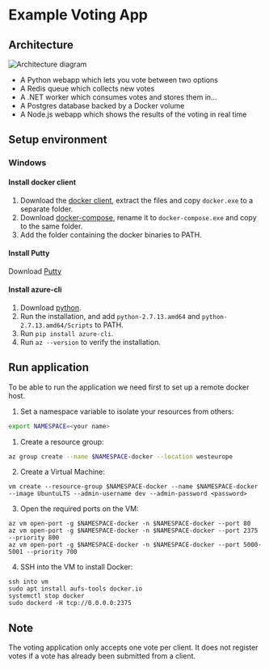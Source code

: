 Example Voting App
=========

Architecture
-----

![Architecture diagram](architecture.png)

* A Python webapp which lets you vote between two options
* A Redis queue which collects new votes
* A .NET worker which consumes votes and stores them in…
* A Postgres database backed by a Docker volume
* A Node.js webapp which shows the results of the voting in real time

Setup environment
-----

### Windows

#### Install docker client
1. Download the [docker client](https://download.docker.com/win/static/stable/x86_64/docker-17.09.0-ce.zip), extract the files and copy `docker.exe` to a separate folder.
2. Download [docker-compose](https://github.com/docker/compose/releases/download/1.17.1/docker-compose-Windows-x86_64.exe), rename it to `docker-compose.exe` and copy to the same folder.
3. Add the folder containing the docker binaries to PATH.

#### Install Putty
Download [Putty](https://www.chiark.greenend.org.uk/~sgtatham/putty/latest.html)

#### Install azure-cli

1. Download [python](https://sourceforge.net/projects/winpython/files/WinPython_2.7/2.7.13.1/).
2. Run the installation, and add `python-2.7.13.amd64` and `python-2.7.13.amd64/Scripts` to PATH.
3. Run `pip install azure-cli`.
4. Run `az --version` to verify the installation.

Run application
------

To be able to run the application we need first to set up a remote docker host.

1. Set a namespace variable to isolate your resources from others:
```bash
export NAMESPACE=<your name>
```

1. Create a resource group:
```bash
az group create --name $NAMESPACE-docker --location westeurope
```
2. Create a Virtual Machine:

```
vm create --resource-group $NAMESPACE-docker --name $NAMESPACE-docker --image UbuntuLTS --admin-username dev --admin-password <password>
```
3. Open the required ports on the VM:
```
az vm open-port -g $NAMESPACE-docker -n $NAMESPACE-docker --port 80
az vm open-port -g $NAMESPACE-docker -n $NAMESPACE-docker --port 2375 --priority 800
az vm open-port -g $NAMESPACE-docker -n $NAMESPACE-docker --port 5000-5001 --priority 700
```
4. SSH into the VM to install Docker:
```
ssh into vm	
sudo apt install aufs-tools docker.io
systemctl stop docker
sudo dockerd -H tcp://0.0.0.0:2375
```

Note
----

The voting application only accepts one vote per client. It does not register votes if a vote has already been submitted from a client.